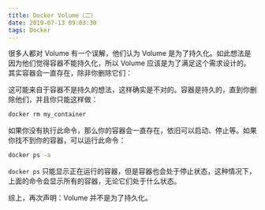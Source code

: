 ```yaml
---
title: Docker Volume（二）
date: 2019-07-13 09:03:30
tags: Docker
---
```


很多人都对 Volume 有一个误解，他们认为 Volume 是为了持久化。如此想法是因为他们觉得容器不能持久化，所以 Volume 应该是为了满足这个需求设计的。其实容器会一直存在，除非你删除它们：

这可能来自于容器不是持久的想法，这样确实是不对的。容器是持久的，直到你删除他们，并且你只能这样做：

```bash
docker rm my_container
```

如果你没有执行此命令，那么你的容器会一直存在，依旧可以启动、停止等。如果你找不到你的容器，可以运行此命令：

```bash
docker ps -a
```

`docker ps` 只能显示正在运行的容器，但是容器也会处于停止状态，这种情况下，上面的命令会显示所有的容器，无论它们处于什么状态。

综上，再次声明：Volume 并不是为了持久化。



